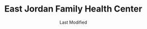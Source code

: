 ---
layout: location-page
date: Last Modified
description: "Local COVID-19 testing is available at East Jordan Family Health Center in East Jordan, Michigan, USA."
permalink: "locations/michigan/east-jordan/east-jordan-family-health-center/"
tags:
  - locations
  - michigan
title: East Jordan Family Health Center
uniqueName: east-jordan-family-health-center
state: Michigan
stateAbbr: MI
hood: "East Jordan"
address: "601 Bridge St"
city: "East Jordan"
zip: "49727"
zipsNearby: "49610 49705 49706 49611 49612 49709 49615 49616 49617 49712 49713 49716 49620 49717 49718 49621 49622 49711 49720 49721 48619 49722 49625 49723 49727 49627 49629 49729 49730 49630 48621 49633 49733 49734 49735 49636 49637 49738 49739 49737 49740 49743 48627 49746 49640 48629 49749 49643 49751 49646 49648 49649 49650 49651 49653 49654 49755 49756 48743 48636 49757 49701 49659 49663 49664 49666 49667 49668 49759 48647 49761 49670 49764 49673 49674 49765 49769 49770 49775 49676 48653 49781 49782 49680 49682 49683 49791 49792 49684 49685 49686 49696 49795 49796 49797 49690 49799" 
mapUrl: "http://maps.apple.com/?q=East+Jordan+Family+Health+Center&address=601+Bridge+St,East+Jordan,Michigan,49727"
locationType: Drive-thru
phone: "231-222-2320"
website: "https://ejfhc.org/covid-19/"
onlineBooking: undefined
closed: undefined
closedUpdate: June 30th, 2020
notes: "By appointment only. Requires referral from a primary health provider. For individuals with symptoms. Limited test kits available."
days: M, W, F
hours: Noon-4PM
ctaMessage: Learn more
ctaUrl: "https://ejfhc.org/covid-19/"
---